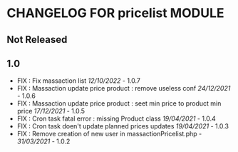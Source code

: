 # CHANGELOG FOR pricelist MODULE

## Not Released



## 1.0
- FIX : Fix massaction list *12/10/2022* - 1.0.7
- FIX : Massaction update price product : remove useless conf  *24/12/2021* - 1.0.6
- FIX : Massaction update price product : seet min price to product min price  *17/12/2021* - 1.0.5
- FIX : Cron task fatal error : missing Product class *19/04/2021* - 1.0.4
- FIX : Cron task doen't update planned prices updates *19/04/2021* - 1.0.3
- FIX : Remove creation of new user in massactionPricelist.php - *31/03/2021* - 1.0.2
